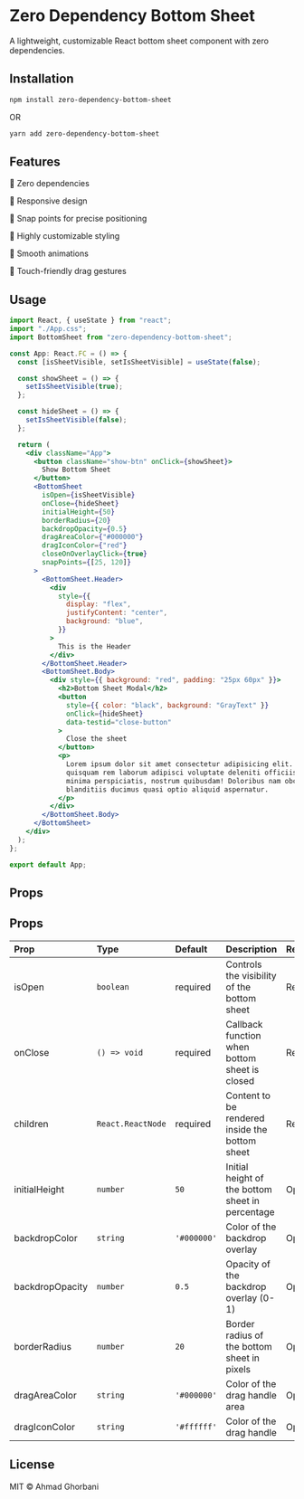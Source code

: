 # Zero Dependency Bottom Sheet

A lightweight, customizable React bottom sheet component with zero dependencies.

## Installation

```bash
npm install zero-dependency-bottom-sheet
```

OR

```bash
yarn add zero-dependency-bottom-sheet
```

## Features

🚫 Zero dependencies

📱 Responsive design

🎯 Snap points for precise positioning

🎨 Highly customizable styling

🔄 Smooth animations

📲 Touch-friendly drag gestures

## Usage

```jsx
import React, { useState } from "react";
import "./App.css";
import BottomSheet from "zero-dependency-bottom-sheet";

const App: React.FC = () => {
  const [isSheetVisible, setIsSheetVisible] = useState(false);

  const showSheet = () => {
    setIsSheetVisible(true);
  };

  const hideSheet = () => {
    setIsSheetVisible(false);
  };

  return (
    <div className="App">
      <button className="show-btn" onClick={showSheet}>
        Show Bottom Sheet
      </button>
      <BottomSheet
        isOpen={isSheetVisible}
        onClose={hideSheet}
        initialHeight={50}
        borderRadius={20}
        backdropOpacity={0.5}
        dragAreaColor={"#000000"}
        dragIconColor={"red"}
        closeOnOverlayClick={true}
        snapPoints={[25, 120]}
      >
        <BottomSheet.Header>
          <div
            style={{
              display: "flex",
              justifyContent: "center",
              background: "blue",
            }}
          >
            This is the Header
          </div>
        </BottomSheet.Header>
        <BottomSheet.Body>
          <div style={{ background: "red", padding: "25px 60px" }}>
            <h2>Bottom Sheet Modal</h2>
            <button
              style={{ color: "black", background: "GrayText" }}
              onClick={hideSheet}
              data-testid="close-button"
            >
              Close the sheet
            </button>
            <p>
              Lorem ipsum dolor sit amet consectetur adipisicing elit. Maiores,
              quisquam rem laborum adipisci voluptate deleniti officiis alias
              minima perspiciatis, nostrum quibusdam! Doloribus nam obcaecati
              blanditiis ducimus quasi optio aliquid aspernatur.
            </p>
          </div>
        </BottomSheet.Body>
      </BottomSheet>
    </div>
  );
};

export default App;
```

## Props

## Props

| Prop            | Type              | Default     | Description                                      | Required/Optional |
| :-------------- | :---------------- | :---------- | :----------------------------------------------- | :---------------- |
| isOpen          | `boolean`         | required    | Controls the visibility of the bottom sheet      | Required          |
| onClose         | `() => void`      | required    | Callback function when bottom sheet is closed    | Required          |
| children        | `React.ReactNode` | required    | Content to be rendered inside the bottom sheet   | Required          |
| initialHeight   | `number`          | `50`        | Initial height of the bottom sheet in percentage | Optional          |
| backdropColor   | `string`          | `'#000000'` | Color of the backdrop overlay                    | Optional          |
| backdropOpacity | `number`          | `0.5`       | Opacity of the backdrop overlay (0-1)            | Optional          |
| borderRadius    | `number`          | `20`        | Border radius of the bottom sheet in pixels      | Optional          |
| dragAreaColor   | `string`          | `'#000000'` | Color of the drag handle area                    | Optional          |
| dragIconColor   | `string`          | `'#ffffff'` | Color of the drag handle                         | Optional          |

## License

MIT © Ahmad Ghorbani
